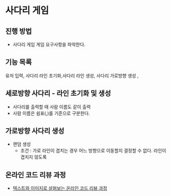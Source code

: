 # 사다리 게임
## 진행 방법
* 사다리 게임 게임 요구사항을 파악한다.

## 기능 목록
유저 입력, 사다리 라인 초기화,사다리 라인 생성, 사다리 가로방향 생성 , 

## 세로방향 사다리 - 라인 초기화 및 생성
* 사다리를 출력할 때 사람 이름도 같이 출력
* 사람 이름은 쉼표(,)를 기준으로 구분한다.

## 가로방향 사다리  생성
* 랜덤 생성 
    * 조건 : 가로 라인이 겹치는 경우 어느 방향으로 이동할지 결정할 수 없다.
            라인이 겹치지 않도록 
           

## 온라인 코드 리뷰 과정
* [텍스트와 이미지로 살펴보는 온라인 코드 리뷰 과정](https://github.com/nextstep-step/nextstep-docs/tree/master/codereview)